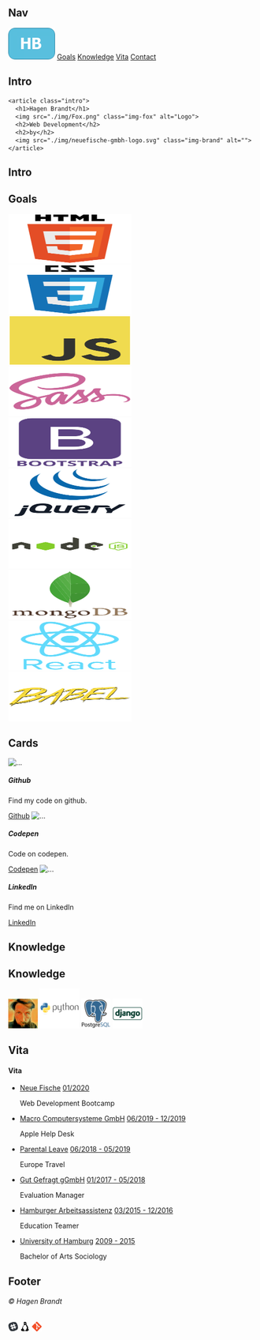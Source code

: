 ## Nav

<a href="index.html"><img src="img/button.png" alt=""></a>
      <a href="#Goals">Goals</a>
      <a href="#Knowledge">Knowledge</a>
      <a href="#Vita">Vita</a>
      <a href="#Contact">Contact</a>

## Intro

<!-- 1st part: Intro -->
    <article class="intro">            
      <h1>Hagen Brandt</h1>                
      <img src="./img/Fox.png" class="img-fox" alt="Logo">
      <h2>Web Development</h2>
      <h2>by</h2>                
      <img src="./img/neuefische-gmbh-logo.svg" class="img-brand" alt="">
    </article>

## Intro

<!-- 2nd part: To Do-->
<article class="slideshow">
  <h2>Goals</h2>
   <!-- Slideshow container -->
<div class="slideshow-container">

  <div class="slider">
    <div class="slide-track">
      <div class="slide">
        <img src="img/html5/html5-original-wordmark.svg" height="100" width="250" alt="" />
      </div>
      <div class="slide">
        <img src="img/css3/css3-original-wordmark.svg" height="100" width="250" alt="" />
      </div>
      <div class="slide">
        <img src="img/javascript/javascript-original.svg" height="100" width="250" alt="" />
      </div>
      <div class="slide">
        <img src="img/sass/sass-original.svg" height="100" width="250" alt="" />
      </div>
      <div class="slide">
        <img src="img/bootstrap/bootstrap-plain-wordmark.svg" height="100" width="250" alt="" />
      </div>
      <div class="slide">
        <img src="img/jquery/jquery-original-wordmark.svg" height="100" width="250" alt="" />
      </div>
      <div class="slide">
        <img src="img/nodejs/nodejs-original-wordmark.svg" height="100" width="250" alt="" />
      </div>
      <div class="slide">
        <img src="img/mongodb/mongodb-original-wordmark.svg" height="100" width="250" alt="" />
      </div>
      <div class="slide">
        <img src="img/react/react-original-wordmark.svg" height="100" width="250" alt="" />
      </div>
      <div class="slide">
        <img src="img/babel/babel-original.svg" height="100" width="250" alt="" />
      </div>
    </div>
  </div>
</article>

## Cards

<!--3rd part: Cards-->
<article class="cards"> 
  <img src="#img/githubscreen.png " class="card" alt="...">
  <h5 class="card-title">Github</h5>
  <p class="card-text">Find my code on github.</p>
  <a href="https://github.com/hagenbrandt" class="btn btn-primary">Github</a>
      
  <img src="#img/codepenscreen.png" class="card-img-top" alt="...">
  <h5 class="card-title">Codepen</h5>
  <p class="card-text">Code on codepen.</p>
  <a href="https://codepen.io" class="btn btn-primary">Codepen</a>
    
  <img src="#img/linkedinscreen.png" class="card-img-top" alt="...">
  <div class="card-body">
  <h5 class="card-title">LinkedIn</h5>
  <p class="card-text">Find me on LinkedIn</p>
  <a href="https://de.linkedin.com" class="btn btn-primary">LinkedIn</a>  
</article>

## Knowledge

<!--4th part: Knowledge-->
<article class="Knowledge">
  <h1 class="mx-auto font-weight-light text-light" id="Knowledge">Knowledge</h1>
    <img src="img/hbpic.jpg" alt="" class="rounded-circle" width="60">
    <img src="img/python/python-original-wordmark.svg" width="80" alt="">
    <img src="img/postgresql/postgresql-original-wordmark.svg" width="60" alt="">  
    <img src="img/django/django-line.svg" width="60" alt="">
</article>

## Vita

<!--5th part: Vita-->
<article class="vita">
  <h4 id="Vita">Vita</h4>
  <ul>
    <li>
      <a target="_blank" href="">Neue Fische</a>
      <a href="#" class="float-right">01/2020</a>
      <p>Web Development Bootcamp</p>
    </li>
    <li>
      <a href="#">Macro Computersysteme GmbH</a>
      <a href="#" class="float-right">06/2019 - 12/2019</a>
      <p>Apple Help Desk</p>
    </li>
    <li>
      <a href="#">Parental Leave</a>
      <a href="#" class="float-right">06/2018 - 05/2019</a>
      <p>Europe Travel</p>
    </li>
    <li>
      <a href="#">Gut Gefragt gGmbH</a>
      <a href="#" class="float-right">01/2017 - 05/2018</a>
      <p>Evaluation Manager</p>
    </li>
    <li>
      <a href="#">Hamburger Arbeitsassistenz</a>
      <a href="#" class="float-right">03/2015 - 12/2016</a>
      <p>Education Teamer</p>
    </li>
    <li>
      <a href="#">University of Hamburg</a>
      <a href="#" class="float-right">2009 - 2015</a>
      <p>Bachelor of Arts Sociology</p>
    </li>
  </ul>
</article>

## Footer

 <!--Epilog: Footer-->
  <footer id="Contact">
    <h6 class="Display-1">&copy; Hagen Brandt</h6>
    <img src="img/slack/slack-plain.svg" width="20" alt="">
    <img src="img/linux/linux-plain.svg" width="20" alt=""> 
    <img src="img/git/git-original.svg" width="20" alt="">
  </footer>